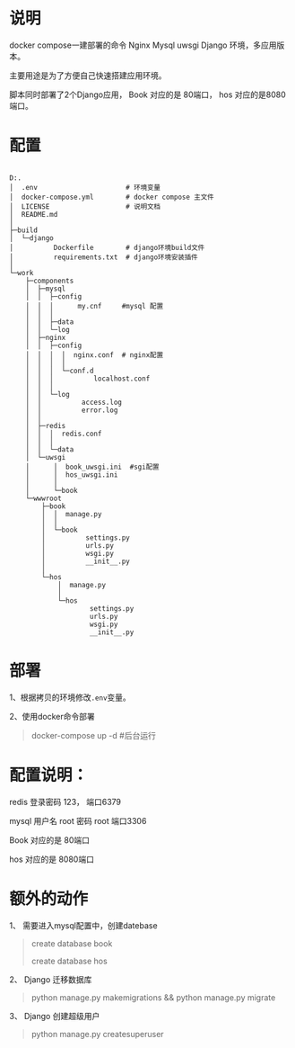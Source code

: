 

# 说明

docker compose一建部署的命令 Nginx Mysql uwsgi Django 环境，多应用版本。

主要用途是为了方便自己快速搭建应用环境。

脚本同时部署了2个Django应用， Book 对应的是 80端口， hos 对应的是8080端口。 



# 配置

```
                       
D:.
│  .env                      # 环境变量
│  docker-compose.yml		 # docker compose 主文件
│  LICENSE                   # 说明文档
│  README.md            
│
├─build
│  └─django
│          Dockerfile        # django环境build文件
│          requirements.txt  # django环境安装插件
│
└─work
    ├─components
    │  ├─mysql
    │  │  ├─config
    │  │  │      my.cnf     #mysql 配置
    │  │  │
    │  │  ├─data
    │  │  └─log
    │  ├─nginx
    │  │  ├─config
    │  │  │  │  nginx.conf  # nginx配置
    │  │  │  │
    │  │  │  └─conf.d
    │  │  │          localhost.conf
    │  │  │
    │  │  └─log
    │  │          access.log
    │  │          error.log
    │  │
    │  ├─redis
    │  │  │  redis.conf
    │  │  │
    │  │  └─data
    │  └─uwsgi
    │      │  book_uwsgi.ini  #sgi配置
    │      │  hos_uwsgi.ini
    │      │
    │      └─book
    └─wwwroot
        ├─book
        │  │  manage.py
        │  │
        │  └─book
        │          settings.py
        │          urls.py
        │          wsgi.py
        │          __init__.py
        │
        └─hos
            │  manage.py
            │
            └─hos
                    settings.py
                    urls.py
                    wsgi.py
                    __init__.py

```

# 部署

1、根据拷贝的环境修改`.env`变量。

2、使用docker命令部署

>  docker-compose up -d #后台运行

# 配置说明：

redis 登录密码 123， 端口6379

mysql 用户名 root 密码 root 端口3306

Book 对应的是 80端口 

hos 对应的是  8080端口

# 额外的动作

1、 需要进入mysql配置中，创建datebase

> create database book
>
> create database hos

2、 Django 迁移数据库

>python manage.py makemigrations && python manage.py migrate

3、 Django 创建超级用户

> python manage.py createsuperuser

